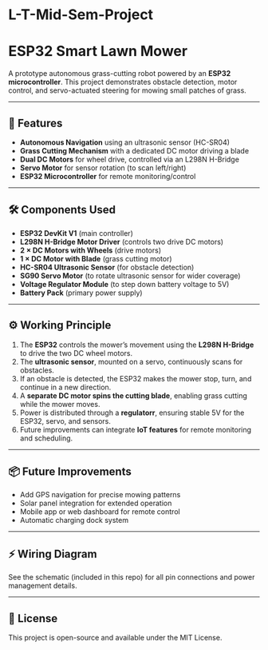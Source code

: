 # L-T-Mid-Sem-Project
# ESP32 Smart Lawn Mower

A prototype autonomous grass-cutting robot powered by an **ESP32 microcontroller**. This project demonstrates obstacle detection, motor control, and servo-actuated steering for mowing small patches of grass.

---

## 🚀 Features

* **Autonomous Navigation** using an ultrasonic sensor (HC-SR04)
* **Grass Cutting Mechanism** with a dedicated DC motor driving a blade
* **Dual DC Motors** for wheel drive, controlled via an L298N H-Bridge
* **Servo Motor** for sensor rotation (to scan left/right)
* **ESP32 Microcontroller** for remote monitoring/control

---

## 🛠️ Components Used

* **ESP32 DevKit V1** (main controller)
* **L298N H-Bridge Motor Driver** (controls two drive DC motors)
* **2 × DC Motors with Wheels** (drive motors)
* **1 × DC Motor with Blade** (grass cutting motor)
* **HC-SR04 Ultrasonic Sensor** (for obstacle detection)
* **SG90 Servo Motor** (to rotate ultrasonic sensor for wider coverage)
* **Voltage Regulator Module** (to step down battery voltage to 5V)
* **Battery Pack** (primary power supply)

---

## ⚙️ Working Principle

1. The **ESP32** controls the mower’s movement using the **L298N H-Bridge** to drive the two DC wheel motors.
2. The **ultrasonic sensor**, mounted on a servo, continuously scans for obstacles.
3. If an obstacle is detected, the ESP32 makes the mower stop, turn, and continue in a new direction.
4. A **separate DC motor spins the cutting blade**, enabling grass cutting while the mower moves.
5. Power is distributed through a **regulatorr**, ensuring stable 5V for the ESP32, servo, and sensors.
6. Future improvements can integrate **IoT features** for remote monitoring and scheduling.

---

## 📦 Future Improvements

* Add GPS navigation for precise mowing patterns
* Solar panel integration for extended operation
* Mobile app or web dashboard for remote control
* Automatic charging dock system

---

## ⚡ Wiring Diagram

See the schematic (included in this repo) for all pin connections and power management details.

---

## 📝 License

This project is open-source and available under the MIT License.
